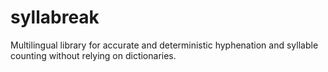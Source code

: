 # syllabreak
Multilingual library for accurate and deterministic hyphenation and syllable counting without relying on dictionaries.

